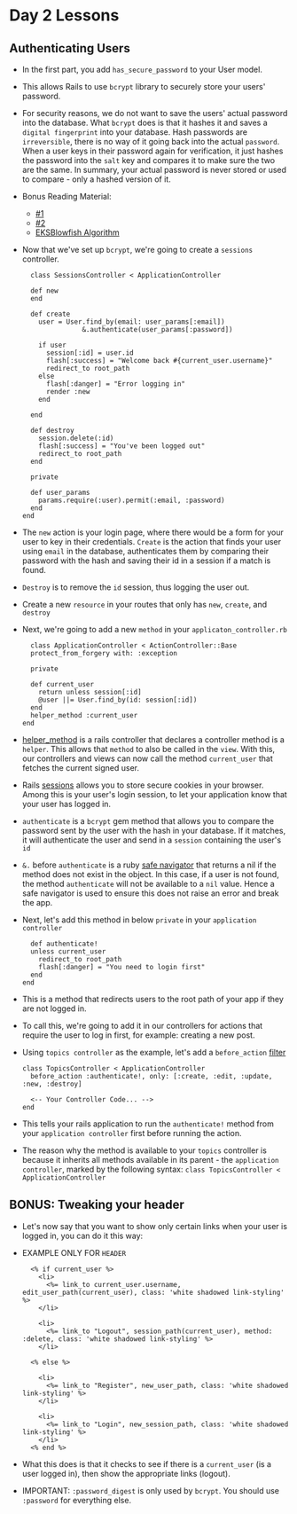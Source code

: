 # Day 2 Lessons

## Authenticating Users

- In the first part, you add `has_secure_password` to your User model.

- This allows Rails to use `bcrypt` library to securely store your users' password.

- For security reasons, we do not want to save the users' actual password into the database. What `bcrypt` does is that it hashes it and saves a `digital fingerprint` into your database.
Hash passwords are `irreversible`, there is no way of it going back into the actual `password`. When a user keys in their password again for verification, it just hashes the password into
the `salt` key and compares it to make sure the two are the same. In summary, your actual password is never stored or used to compare - only a hashed version of it.

- Bonus Reading Material:
  - [#1](http://dustwell.com/how-to-handle-passwords-bcrypt.html)
  - [#2](http://stackoverflow.com/questions/5393803/can-someone-explain-how-bcrypt-verifies-a-hash)
  - [EKSBlowfish Algorithm](https://www.usenix.org/legacy/publications/library/proceedings/usenix99/full_papers/provos/provos_html/node4.html)

- Now that we've set up `bcrypt`, we're going to create a `sessions` controller.

  ```
    class SessionsController < ApplicationController

    def new
    end

    def create
      user = User.find_by(email: user_params[:email])
                 &.authenticate(user_params[:password])

      if user
        session[:id] = user.id
        flash[:success] = "Welcome back #{current_user.username}"
        redirect_to root_path
      else
        flash[:danger] = "Error logging in"
        render :new
      end

    end

    def destroy
      session.delete(:id)
      flash[:success] = "You've been logged out"
      redirect_to root_path
    end

    private

    def user_params
      params.require(:user).permit(:email, :password)
    end
  end
  ```

- The `new` action is your login page, where there would be a form for your user to key in their credentials. `Create` is the action that finds your user using `email` in the database,
authenticates them by comparing their password with the hash and saving their id in a session if a match is found.

- `Destroy` is to remove the `id` session, thus logging the user out.

- Create a new `resource` in your routes that only has `new`, `create`, and `destroy`

- Next, we're going to add a new `method` in your `applicaton_controller.rb`

  ```
    class ApplicationController < ActionController::Base
    protect_from_forgery with: :exception

    private

    def current_user
      return unless session[:id]
      @user ||= User.find_by(id: session[:id])
    end
    helper_method :current_user
  end
  ```

- [helper_method](http://apidock.com/rails/AbstractController/Helpers/ClassMethods/helper_method) is a rails controller that declares a controller method is a `helper`.
This allows that `method` to also be called in the `view`. With this, our controllers and views can now call the method `current_user` that fetches the current signed user.

- Rails [sessions](http://guides.rubyonrails.org/security.html#sessions) allows you to store secure cookies in your browser. Among this is your user's login session, to let
your application know that your user has logged in.

- `authenticate` is a `bcrypt` gem method that allows you to compare the password sent by the user with the hash in your database. If it matches, it will authenticate the user
and send in a `session` containing the user's `id`

- `&.` before `authenticate` is a ruby [safe navigator](http://mitrev.net/ruby/2015/11/13/the-operator-in-ruby/) that returns a nil if the method does not exist in the object.
In this case, if a user is not found, the method `authenticate` will not be available to a `nil` value. Hence a safe navigator is used to ensure this does not raise an error and break
the app.

- Next, let's add this method in below `private` in your `application controller`

  ```
    def authenticate!
    unless current_user
      redirect_to root_path
      flash[:danger] = "You need to login first"
    end
  end
  ```

- This is a method that redirects users to the root path of your app if they are not logged in.

- To call this, we're going to add it in our controllers for actions that require the user to log in first, for example: creating a new post.

- Using `topics controller` as the example, let's add a `before_action` [filter](http://guides.rubyonrails.org/action_controller_overview.html#filters)

  ```
  class TopicsController < ApplicationController
    before_action :authenticate!, only: [:create, :edit, :update, :new, :destroy]

    <-- Your Controller Code... -->
  end
  ```

- This tells your rails application to run the `authenticate!` method from your `application controller` first before running the action.

- The reason why the method is available to your `topics` controller is because it inherits all methods available in its parent - the `application controller`, marked by the following syntax:
  ``` class TopicsController < ApplicationController ```

## BONUS: Tweaking your header

- Let's now say that you want to show only certain links when your user is logged in, you can do it this way:

- EXAMPLE ONLY FOR `HEADER`

  ```
    <% if current_user %>
      <li>
        <%= link_to current_user.username, edit_user_path(current_user), class: 'white shadowed link-styling' %>
      </li>

      <li>
        <%= link_to "Logout", session_path(current_user), method: :delete, class: 'white shadowed link-styling' %>
      </li>

    <% else %>

      <li>
        <%= link_to "Register", new_user_path, class: 'white shadowed link-styling' %>
      </li>

      <li>
        <%= link_to "Login", new_session_path, class: 'white shadowed link-styling' %>
      </li>
    <% end %>
  ```

- What this does is that it checks to see if there is a `current_user` (is a user logged in), then show the appropriate links (logout).

- IMPORTANT: `:password_digest` is only used by `bcrypt`. You should use `:password` for everything else.
